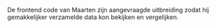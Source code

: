 De frontend code van Maarten zijn aangevraagde uitbreiding zodat hij gemakkelijker verzamelde data kon bekijken en vergelijken.